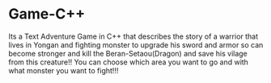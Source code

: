 # Game-C++
Its a Text Adventure Game in C++ that describes the story of a warrior that lives in Yongan and fighting monster to upgrade his sword and armor so can become stronger and kill the Beran-Setaou(Dragon) and save his vilage from this creature!!
You can choose which area you want to go and with what monster you want to fight!!!
